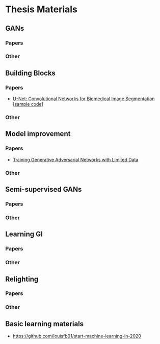 # Thesis Materials

## GANs
### Papers
### Other

## Building Blocks
### Papers
- [U-Net: Convolutional Networks for Biomedical Image Segmentation](https://arxiv.org/pdf/1505.04597v1.pdf) [[sample code]](https://github.com/jakeret/unet)

### Other

## Model improvement
### Papers
- [Training Generative Adversarial Networks with Limited Data](https://arxiv.org/pdf/2006.06676.pdf)
### Other

## Semi-supervised GANs
### Papers
### Other

## Learning GI
### Papers
### Other

## Relighting
### Papers
### Other


## Basic learning materials
- https://github.com/louisfb01/start-machine-learning-in-2020
